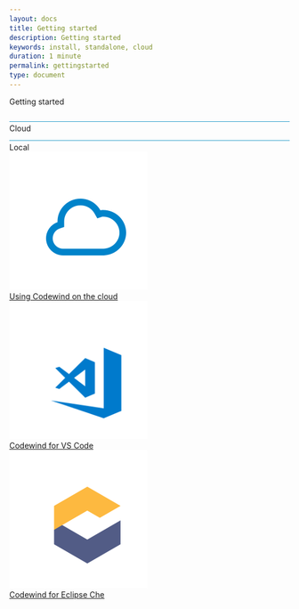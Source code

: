 ```yaml
---
layout: docs
title: Getting started
description: Getting started
keywords: install, standalone, cloud
duration: 1 minute
permalink: gettingstarted
type: document
---
```


<span class="cw-gettingstarted-title">Getting started</span>

<div class="container">
  <div class="row" id="cs-gettingstarted-block">
    <div class="col-md-4">
      <img src="images/gettingstarted-line-bg.gif" width="100%" height="1px"/>
      <span class="cw-getting-started-text">Cloud &nbsp;</span>
    </div>
    <div class="col-md-8">
      <img src="images/gettingstarted-line-bg.gif" width="100%" height="1px"/>
      <span class="cw-getting-started-text" >Local &nbsp;</span>
    </div>
    
  </div>
  <div class="row" id="cs-gettingstarted-block-2">
    <div class="col-md-4">
      <div class="cw-gettingstarted-card">
        <a href="installoncloud.html"><img src="images/card/cloud.svg"/></a>
      	<div class="cw-gettingstarted-card-link-container">
      		<a class="cw-gettingstarted-card-link" href="installoncloud.html">Using Codewind on the cloud</a>
      	</div>
      </div>
    </div>
    <div class="col-md-4">
      <div class="cw-gettingstarted-card">
        <a href="mdt-vsc-getting-started.html"><img src="images/card/vscode.svg"/></a>
      	<div class="cw-gettingstarted-card-link-container">
      		<a class="cw-gettingstarted-card-link" href="mdt-vsc-getting-started.html">Codewind for VS Code</a>
      	</div>
      </div>
    </div>
    <div class="col-md-4">
      <div class="cw-gettingstarted-card">
        <a href="mdteclipsegettingstarted.html"><img src="images/card/che.svg"/></a>
      	<div class="cw-gettingstarted-card-link-container">
      		<a class="cw-gettingstarted-card-link" href="mdteclipsegettingstarted.html">Codewind for Eclipse Che</a>
      	</div>
      </div>
    </div>
  </div>
</div>